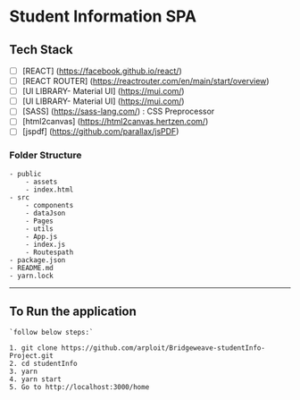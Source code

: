 # Student Information SPA

## Tech Stack

-   [ ] [REACT] (https://facebook.github.io/react/)
-   [ ] [REACT ROUTER] (https://reactrouter.com/en/main/start/overview)
-   [ ] [UI LIBRARY- Material UI] (https://mui.com/)
-   [ ] [UI LIBRARY- Material UI] (https://mui.com/)
-   [ ] [SASS] (https://sass-lang.com/) : CSS Preprocessor
-   [ ] [html2canvas] (https://html2canvas.hertzen.com/)
-   [ ] [jspdf] (https://github.com/parallax/jsPDF)

### Folder Structure

```
- public
	- assets
	- index.html
- src
	- components
	- dataJson
	- Pages
	- utils
	- App.js
	- index.js
	- Routespath
- package.json
- README.md
- yarn.lock
```

---

## To Run the application

    `follow below steps:`

```
1. git clone https://github.com/arploit/Bridgeweave-studentInfo-Project.git
2. cd studentInfo
3. yarn
4. yarn start
5. Go to http://localhost:3000/home
```
